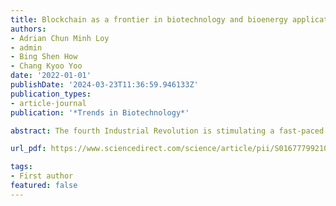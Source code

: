 ```yaml
---
title: Blockchain as a frontier in biotechnology and bioenergy applications
authors:
- Adrian Chun Minh Loy
- admin
- Bing Shen How
- Chang Kyoo Yoo
date: '2022-01-01'
publishDate: '2024-03-23T11:36:59.946133Z'
publication_types:
- article-journal
publication: '*Trends in Biotechnology*'

abstract: The fourth Industrial Revolution is stimulating a fast-paced and resilient industrial internet of things (IIoT) ecosystem. Blockchain, a decentralized digital ledger technology, plays a crucial role in improvising, securing, and streamlining traditional biotechnology-related industrial processes with IoT and creates a sustainable nexus between social, economic, and environmental aspects.

url_pdf: https://www.sciencedirect.com/science/article/pii/S0167779921002092

tags:
- First author
featured: false
---
```

